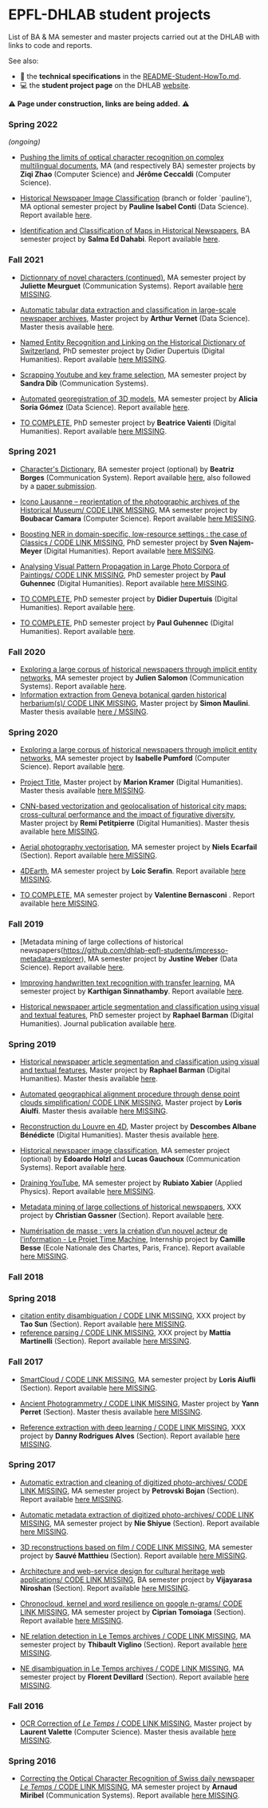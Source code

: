 # EPFL-DHLAB student projects

List of BA & MA semester and master projects carried out at the DHLAB with links to code and reports.  
   
See also:

- :wrench: the **technical specifications** in the [README-Student-HowTo.md](https://github.com/dhlab-epfl-students/EPFL-DHLAB-student-projects/blob/main/README-Student-HowTo.md).
- :computer: the **student project page** on the DHLAB [website](https://www.epfl.ch/labs/dhlab/index-html/student-projects/).

:warning: **Page under construction, links are being added.** :warning:

### Spring 2022

*(ongoing)*

- [Pushing the limits of optical character recognition on complex multilingual documents](https://github.com/AjaxMultiCommentary/ajmc/tree/main/ocr), MA (and respectively BA) semester projects by **Ziqi Zhao** (Computer Science) and **Jérôme Ceccaldi** (Computer Science). 

- [Historical Newspaper Image Classification](https://github.com/impresso/impresso-image-classification) (branch or folder `pauline'), MA optional semester project by **Pauline Isabel Conti** (Data Science). Report available [here](https://github.com/impresso/impresso-image-classification/blob/pauline/report-conti-pauline/report.pdf).

- [Identification and Classification of Maps in Historical Newspapers](https://github.com/impresso/impresso-image-classification), BA semester project by **Salma Ed Dahabi**. Report available [here](https://github.com/impresso/impresso-image-classification/tree/main/rapport_eddahabi_salma).


### Fall 2021

- [Dictionnary of novel characters (continued)](https://github.com/dhlab-epfl-students/character-relation-extraction), MA semester project by **Juliette Meurguet** (Communication Systems). Report available [here MISSING]().   
  
- [Automatic tabular data extraction and classification in large-scale newspaper archives](https://github.com/impresso/impresso-table-processing), Master project by **Arthur Vernet** (Data Science).  Master thesis available [here](https://infoscience.epfl.ch/record/291895).
 
- [Named Entity Recognition and Linking on the Historical Dictionary of Switzerland](https://github.com/dddpt-epfl-phd/dhs-nerd/), PhD semester project by Didier Dupertuis (Digital Humanities).  Report available [here MISSING]().

- [Scrapping Youtube and key frame selection](https://github.com/dhlab-epfl-students/Youtube-scraping-semester-project-sandra-dib), MA semester project by **Sandra Dib** (Communication Systems).

- [Automated georegistration of 3D models](https://github.com/dhlab-epfl-students/automatic_geoloc_3Dmodels),  MA semester project by **Alicia Soria Gómez** (Data Science).  Report available [here](https://github.com/dhlab-epfl-students/automatic_geoloc_3Dmodels/blob/main/EPFL_Report_Soria_Alicia_v3.pdf).

- [TO COMPLETE](),  PhD semester project by **Beatrice Vaienti** (Digital Humanities). Report available [here MISSING]().

### Spring 2021

- [Character's Dictionary](https://github.com/dhlab-epfl-students/characters-dictionary), BA semester project (optional) by **Beatriz Borges** (Communication System). Report available [here](https://github.com/dhlab-epfl-students/characters-dictionary/blob/main/report/main.pdf), also followed by a [paper submission](https://github.com/dhlab-epfl-students/automatic-characters).

- [Icono Lausanne – reorientation of the photographic archives of the Historical Museum/ CODE LINK MISSING](),  MA semester project by **Boubacar Camara** (Computer Science). Report available [here MISSING]().

- [Boosting NER in domain-specific, low-resource settings : the case of Classics / CODE LINK MISSING](), PhD semester project  by **Sven Najem-Meyer** (Digital Humanities). Report available [here MISSING]().

- [Analysing Visual Pattern Propagation in Large Photo Corpora of Paintings/ CODE LINK MISSING](),  PhD semester project by **Paul Guhennec** (Digital Humanities). Report available [here MISSING]().

- [TO COMPLETE](),  PhD semester project by **Didier Dupertuis** (Digital Humanities). Report available [here]().

- [TO COMPLETE](),  PhD semester project by **Paul Guhennec** (Digital Humanities). Report available [here]().


### Fall 2020

- [Exploring a large corpus of historical newspapers through implicit entity networks](https://github.com/dhlab-epfl-students/impresso-LOAD-salomon), MA semester project by **Julien Salomon** (Communication Systems). Report available [here](https://github.com/dhlab-epfl-students/impresso-LOAD-salomon/blob/master/report/ImpressoLOAD%20Report%20Salomon.pdf).
- [Information extraction from Geneva botanical garden historical herbarium(s)/ CODE LINK MISSING](), Master project by **Simon Maulini**. Master thesis available [here / MSSING]().


### Spring 2020

- [Exploring a large corpus of historical newspapers through implicit entity networks](https://github.com/dhlab-epfl-students/impresso-LOAD-pumford), MA semester project by **Isabelle Pumford** (Computer Science). Report available [here](https://github.com/dhlab-epfl-students/impresso-LOAD-pumford/blob/master/report/DHLAB_Report.pdf).

- [Project Title](), Master project by **Marion Kramer** (Digital Humanities). Master thesis available [here MISSING]().

- [CNN-based vectorization and geolocalisation of historical city maps: cross-cultural performance and the impact of figurative diversity](), Master project by **Remi Petitpierre** (Digital Humanities). Master thesis available [here MISSING]().

- [Aerial photography vectorisation](), MA semester project by **Niels Ecarfail** (Section). Report available [here MISSING]().

- [4DEarth](), MA semester project by **Loic Serafin**. Report available [here MISSING]().

- [TO COMPLETE](), MA semester project by **Valentine Bernasconi** . Report available [here MISSING]().



### Fall 2019
- [Metadata mining of large collections of historical newspapers(https://github.com/dhlab-epfl-students/impresso-metadata-explorer), MA semester project by **Justine Weber** (Data Science). Report available [here](https://github.com/dhlab-epfl-students/impresso-metadata-explorer/blob/master/report/report.pdf).

- [Improving handwritten text recognition with transfer learning](https://github.com/dhlab-epfl-students/htr-curriculum-semi-supervision), MA semester project by **Karthigan Sinnathamby**. Report available [here](https://github.com/dhlab-epfl-students/htr-curriculum-semi-supervision/blob/master/report/report.pdf).

- [Historical newspaper article segmentation and classification using visual and textual features](https://github.com/dhlab-epfl/dhSegment-text-torch), PhD semester project by **Raphael Barman** (Digital Humanities). Journal publication available [here](https://infoscience.epfl.ch/record/282863).


### Spring 2019
- [Historical newspaper article segmentation and classification using visual and textual features](https://github.com/dhlab-epfl/dhSegment-text-torch), Master project by **Raphael Barman** (Digital Humanities). Master thesis available [here](https://infoscience.epfl.ch/record/271306?ln=en).

- [Automated geographical alignment procedure through dense point clouds simplification/ CODE LINK MISSING](), Master project by **Loris Aiulfi**. Master thesis available [here MISSING]().

- [Reconstruction du Louvre en 4D](https://github.com/adescombes/louvre4D), Master project by **Descombes Albane Bénédicte** (Digital Humanities). Master thesis available [here](https://github.com/adescombes/louvre4D/blob/master/thesis_2019-descombes-albane-red.pdf).

- [Historical newspaper image classification](https://github.com/dhlab-epfl-students/impresso-image-classification), MA semester project (optional) by **Edoardo Holzl** and  **Lucas Gauchoux** (Communication Systems). Report available [here](https://github.com/dhlab-epfl-students/impresso-image-classification/blob/master/report/Impresso_Report.pdf).

- [Draining YouTube](https://github.com/dhlab-epfl-students/Draining-Youtube), MA semester project by **Rubiato Xabier** (Applied Physics). Report available [here MISSING]().

- [Metadata mining of large collections of historical newspapers](https://github.com/dhlab-epfl-students/impresso-frequency-analyzer), XXX project by **Christian Gassner** (Section). Report available [here](https://github.com/dhlab-epfl-students/impresso-frequency-analyzer/blob/master/report/final_report.pdf).

- [Numérisation de masse : vers la création d’un nouvel acteur de l’information - Le Projet Time Machine](), Internship project by **Camille Besse** (Ecole Nationale des Chartes, Paris, France). Report available [here MISSING]().


### Fall 2018


### Spring 2018
- [citation entity disambiguation / CODE LINK MISSING](), XXX project by **Tao Sun** (Section). Report available [here MISSING]().
- [reference parsing / CODE LINK MISSING](), XXX project by **Mattia Martinelli** (Section). Report available [here MISSING]().



### Fall 2017
- [SmartCloud / CODE LINK MISSING](), MA semester project by **Loris Aiufli** (Section). Report available [here MISSING]().

- [ Ancient Photogrammetry / CODE LINK MISSING](), Master project by **Yann Perret** (Section). Master thesis available [here MISSING]().

- [Reference extraction with deep learning / CODE LINK MISSING](), XXX project by **Danny Rodrigues Alves** (Section). Report available [here MISSING]().



### Spring 2017
- [Automatic extraction and cleaning of digitized photo-archives/ CODE LINK MISSING](), MA semester project by **Petrovski Bojan** (Section). Report available [here MISSING]().

- [Automatic metadata extraction of digitized photo-archives/ CODE LINK MISSING](), MA semester project by **Nie Shiyue** (Section). Report available [here MISSING]().

- [3D reconstructions based on film / CODE LINK MISSING](), MA semester project by **Sauvé Matthieu** (Section). Report available [here MISSING]().

- [Architecture and web-service design for cultural heritage web applications/ CODE LINK MISSING](),  BA semester project by **Vijayarasa Niroshan** (Section). Report available [here MISSING]().

- [Chronocloud, kernel and word resilience on google n-grams/ CODE LINK MISSING](),  MA semester project by **Ciprian Tomoiaga** (Section). Report available [here MISSING]().

- [NE relation detection in Le Temps archives / CODE LINK MISSING](), MA semester project by **Thibault Viglino** (Section). Report available [here MISSING]().

- [NE disambiguation in Le Temps archives / CODE LINK MISSING](), MA semester project by **Florent Devillard** (Section). Report available [here MISSING]().




### Fall 2016
- [ OCR Correction of *Le Temps* / CODE LINK MISSING](), Master project by **Laurent Valette** (Computer Science). Master thesis available [here MISSING]().


### Spring 2016 

- [ Correcting the Optical Character Recognition of Swiss daily newspaper *Le Temps* / CODE LINK MISSING](), MA semester project by **Arnaud Miribel** (Communication Systems). Report available [here MISSING]().

